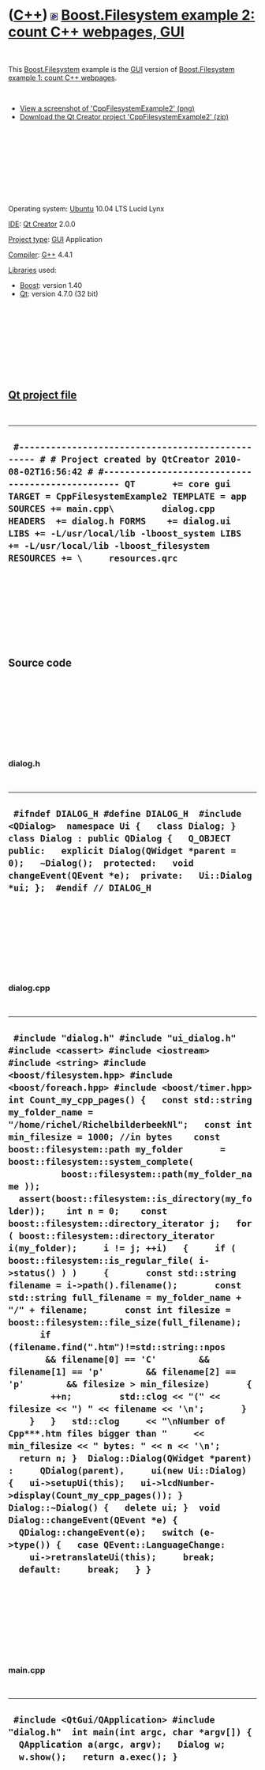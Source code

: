 
 

 

 

 

 

([C++](Cpp.md)) ![Boost](PicBoost.png) [Boost.Filesystem example 2: count C++ webpages, GUI](CppBoostFilesystemExample2.md)
=============================================================================================================================

 

This [Boost.Filesystem](CppFilesystem.md) example is the
[GUI](CppGui.md) version of [Boost.Filesystem example 1: count C++
webpages](CppFilesystemExample1.md).

 

-   [View a screenshot of
    'CppFilesystemExample2' (png)](CppBoostFilesystemExample2.png)
-   [Download the Qt Creator project
    'CppFilesystemExample2' (zip)](CppBoostFilesystemExample2.zip)

 

 

 

 

 

Operating system: [Ubuntu](http://www.ubuntu.com) 10.04 LTS Lucid Lynx

[IDE](CppIde.md): [Qt Creator](CppQtCreator.md) 2.0.0

[Project type](CppQtProjectType.md): [GUI](CppGui.md) Application

[Compiler](CppCompiler.md): [G++](CppGpp.md) 4.4.1

[Libraries](CppLibrary.md) used:

-   [Boost](CppBoost.md): version 1.40
-   [Qt](CppQt.md): version 4.7.0 (32 bit)

 

 

 

 

 

[Qt project file](CppQtProjectFile.md)
---------------------------------------

 

  --------------------------------------------------------------------------------------------------------------------------------------------------------------------------------------------------------------------------------------------------------------------------------------------------------------------------------------------------------------------------------------------------------------------------------------------
  ` #------------------------------------------------- # # Project created by QtCreator 2010-08-02T16:56:42 # #------------------------------------------------- QT       += core gui TARGET = CppFilesystemExample2 TEMPLATE = app SOURCES += main.cpp\         dialog.cpp HEADERS  += dialog.h FORMS    += dialog.ui LIBS += -L/usr/local/lib -lboost_system LIBS += -L/usr/local/lib -lboost_filesystem RESOURCES += \     resources.qrc`
  --------------------------------------------------------------------------------------------------------------------------------------------------------------------------------------------------------------------------------------------------------------------------------------------------------------------------------------------------------------------------------------------------------------------------------------------

 

 

 

 

 

Source code
-----------

 

 

 

 

 

### dialog.h

 

  ----------------------------------------------------------------------------------------------------------------------------------------------------------------------------------------------------------------------------------------------------------------------------------------------------
  ` #ifndef DIALOG_H #define DIALOG_H  #include <QDialog>  namespace Ui {   class Dialog; }  class Dialog : public QDialog {   Q_OBJECT  public:   explicit Dialog(QWidget *parent = 0);   ~Dialog();  protected:   void changeEvent(QEvent *e);  private:   Ui::Dialog *ui; };  #endif // DIALOG_H`
  ----------------------------------------------------------------------------------------------------------------------------------------------------------------------------------------------------------------------------------------------------------------------------------------------------

 

 

 

 

 

### dialog.cpp

 

  ---------------------------------------------------------------------------------------------------------------------------------------------------------------------------------------------------------------------------------------------------------------------------------------------------------------------------------------------------------------------------------------------------------------------------------------------------------------------------------------------------------------------------------------------------------------------------------------------------------------------------------------------------------------------------------------------------------------------------------------------------------------------------------------------------------------------------------------------------------------------------------------------------------------------------------------------------------------------------------------------------------------------------------------------------------------------------------------------------------------------------------------------------------------------------------------------------------------------------------------------------------------------------------------------------------------------------------------------------------------------------------------------------------------------------------------------------------------------------------------------------------------------------------------------------------------------------------------------------------------------------------------------------------------------------------------------------------------------------------------------------------------------------------------------
  ` #include "dialog.h" #include "ui_dialog.h"  #include <cassert> #include <iostream> #include <string> #include <boost/filesystem.hpp> #include <boost/foreach.hpp> #include <boost/timer.hpp>  int Count_my_cpp_pages() {   const std::string my_folder_name = "/home/richel/RichelbilderbeekNl";   const int min_filesize = 1000; //in bytes    const boost::filesystem::path my_folder       = boost::filesystem::system_complete(           boost::filesystem::path(my_folder_name ));    assert(boost::filesystem::is_directory(my_folder));    int n = 0;    const boost::filesystem::directory_iterator j;   for ( boost::filesystem::directory_iterator i(my_folder);     i != j; ++i)   {     if ( boost::filesystem::is_regular_file( i->status() ) )     {       const std::string filename = i->path().filename();       const std::string full_filename = my_folder_name + "/" + filename;       const int filesize = boost::filesystem::file_size(full_filename);       if (filename.find(".htm")!=std::string::npos        && filename[0] == 'C'        && filename[1] == 'p'        && filename[2] == 'p'        && filesize > min_filesize)       {         ++n;         std::clog << "(" << filesize << ") " << filename << '\n';       }     }   }   std::clog     << "\nNumber of Cpp***.htm files bigger than "     << min_filesize << " bytes: " << n << '\n';   return n; }  Dialog::Dialog(QWidget *parent) :     QDialog(parent),     ui(new Ui::Dialog) {   ui->setupUi(this);   ui->lcdNumber->display(Count_my_cpp_pages()); }  Dialog::~Dialog() {   delete ui; }  void Dialog::changeEvent(QEvent *e) {   QDialog::changeEvent(e);   switch (e->type()) {   case QEvent::LanguageChange:     ui->retranslateUi(this);     break;   default:     break;   } }`
  ---------------------------------------------------------------------------------------------------------------------------------------------------------------------------------------------------------------------------------------------------------------------------------------------------------------------------------------------------------------------------------------------------------------------------------------------------------------------------------------------------------------------------------------------------------------------------------------------------------------------------------------------------------------------------------------------------------------------------------------------------------------------------------------------------------------------------------------------------------------------------------------------------------------------------------------------------------------------------------------------------------------------------------------------------------------------------------------------------------------------------------------------------------------------------------------------------------------------------------------------------------------------------------------------------------------------------------------------------------------------------------------------------------------------------------------------------------------------------------------------------------------------------------------------------------------------------------------------------------------------------------------------------------------------------------------------------------------------------------------------------------------------------------------------

 

 

 

 

 

### main.cpp

 

  ---------------------------------------------------------------------------------------------------------------------------------------------------------------------
  ` #include <QtGui/QApplication> #include "dialog.h"  int main(int argc, char *argv[]) {   QApplication a(argc, argv);   Dialog w;   w.show();   return a.exec(); }`
  ---------------------------------------------------------------------------------------------------------------------------------------------------------------------

 

 

 

 

 

 

